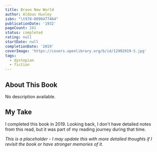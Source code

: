 ```yaml
---
title: Brave New World
author: Aldous Huxley
isbn: "\t978-0099477464"
publicationDate: '1932'
pageCount: 281
status: completed
rating: null
startDate: null
completionDate: '2019'
coverImage: 'https://covers.openlibrary.org/b/id/12992919-S.jpg'
tags:
  - dystopian
  - fiction
---
```


## About This Book

No description available.

## My Take

I completed this book in 2019. Looking back, I don't have detailed notes from this read, but it was part of my reading journey during that time.

_This is a placeholder - I may update this with more detailed thoughts if I revisit the book or have stronger memories of it._
